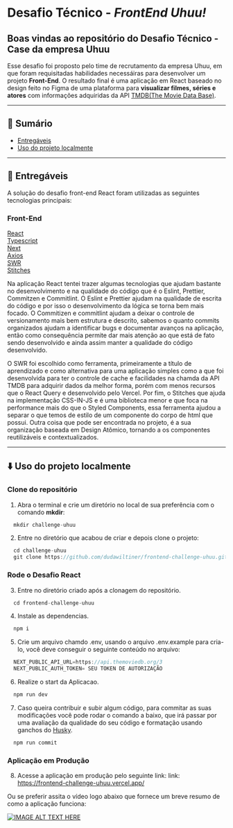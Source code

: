 # Desafio Técnico - _FrontEnd Uhuu!_

## Boas vindas ao repositório do Desafio Técnico - Case da empresa Uhuu

Esse desafio foi proposto pelo time de recrutamento da empresa Uhuu, em que foram requisitadas habilidades necessáiras para desenvolver um projeto **Front-End**. O resultado final é uma aplicação em React baseado no design feito no Figma de uma plataforma para **visualizar filmes, séries e atores** com informações adquiridas da API [TMDB(The Movie Data Base)](https://developer.themoviedb.org/reference/intro/getting-started).

---

## 📌 Sumário

- [Entregáveis](#entregáveis)
- [Uso do projeto localmente](#uso-do-projeto-localmente)

---

## 🚀 Entregáveis

A solução do desafio front-end React foram utilizadas as seguintes tecnologias principais:

### Front-End

[React](https://reactjs.org/)<br>
[Typescript](https://www.typescriptlang.org/)<br>
[Next](https://nextjs.org/)<br>
[Axios](https://axios-http.com/docs/intro/)<br>
[SWR](https://swr.vercel.app/pt-BR)<br>
[Stitches](https://stitches.dev/)<br>

Na aplicação React tentei trazer algumas tecnologias que ajudam bastante no desenvolvimento e na qualidade do código que é o Eslint, Prettier, Commitzen e Commitlint. O Eslint e Prettier ajudam na qualidade de escrita do código e por isso o desenvolvimento da lógica se torna bem mais focado. O Commitizen e commitlint ajudam a deixar o controle de versionamento mais bem estrutura e descrito, sabemos o quanto commits organizados ajudam a identificar bugs e documentar avanços na aplicação, então como consequência permite dar mais atenção ao que está de fato sendo desenvolvido e ainda assim manter a qualidade do código desenvolvido. 

O SWR foi escolhido como ferramenta, primeiramente a título de aprendizado e como alternativa para uma aplicação simples como a que foi desenvolvida para ter o controle de cache e facilidades na chamda da API TMDB para adquirir dados da melhor forma, porém com menos recursos que o React Query e desenvolvido pelo Vercel. Por fim, o Stitches que ajuda na implementação CSS-IN-JS e é uma biblioteca menor e que foca na performance mais do que o Styled Components, essa ferramenta ajudou a separar o que temos de estilo de um componente do corpo de html que possui. Outra coisa que pode ser encontrada no projeto, é a sua organização baseada em Design Atômico, tornando a os componentes reutilizáveis e contextualizados.

---

## ⬇️ Uso do projeto localmente

### Clone do repositório

1. Abra o terminal e crie um diretório no local de sua preferência com o comando **mkdir**:

```javascript
  mkdir challenge-uhuu
```

2. Entre no diretório que acabou de criar e depois clone o projeto:

```javascript
  cd challenge-uhuu
  git clone https://github.com/dudawiltiner/frontend-challenge-uhuu.git
```

### Rode o Desafio React

3. Entre no diretório criado após a clonagem do repositório.

```javascript
  cd frontend-challenge-uhuu
```

4. Instale as dependencias.

```javascript
  npm i
```

5. Crie um arquivo chamdo .env, usando o arquivo .env.example para cria-lo, você deve conseguir o seguinte conteúdo no arquivo:

```javascript
  NEXT_PUBLIC_API_URL=https://api.themoviedb.org/3
  NEXT_PUBLIC_AUTH_TOKEN= SEU TOKEN DE AUTORIZAÇÃO
```

6. Realize o start da Aplicacao.

```javascript
  npm run dev
```

7. Caso queira contribuir e subir algum código, para commitar as suas modificações você pode rodar o comando a baixo, que irá passar por uma avaliação da qualidade do seu código e formatação usando ganchos do [Husky](https://typicode.github.io/husky/).

```javascript
  npm run commit
```

### Aplicação em Produção

8. Acesse a aplicação em produção pelo seguinte link:
   link: https://frontend-challenge-uhuu.vercel.app/

Ou se preferir assita o vídeo logo abaixo que fornece um breve resumo de como a aplicação funciona:

[![IMAGE ALT TEXT HERE](https://img.youtube.com/vi/tTvfRut4Tog/0.jpg)](https://www.youtube.com/watch?v=KcxCEPZo0hY)
